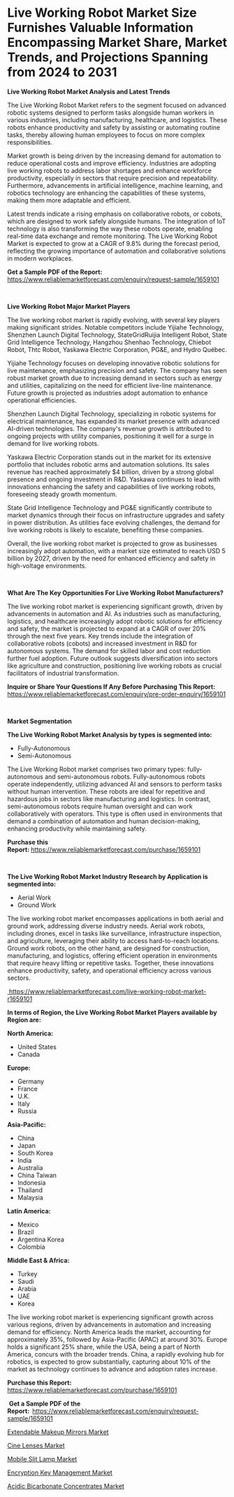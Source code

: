 <p><h1>Live Working Robot Market Size Furnishes Valuable Information Encompassing Market Share, Market Trends, and Projections Spanning from 2024 to 2031</h1></p><p><strong>Live Working Robot Market Analysis and Latest Trends</strong></p>
<p><p>The Live Working Robot Market refers to the segment focused on advanced robotic systems designed to perform tasks alongside human workers in various industries, including manufacturing, healthcare, and logistics. These robots enhance productivity and safety by assisting or automating routine tasks, thereby allowing human employees to focus on more complex responsibilities.</p><p>Market growth is being driven by the increasing demand for automation to reduce operational costs and improve efficiency. Industries are adopting live working robots to address labor shortages and enhance workforce productivity, especially in sectors that require precision and repeatability. Furthermore, advancements in artificial intelligence, machine learning, and robotics technology are enhancing the capabilities of these systems, making them more adaptable and efficient.</p><p>Latest trends indicate a rising emphasis on collaborative robots, or cobots, which are designed to work safely alongside humans. The integration of IoT technology is also transforming the way these robots operate, enabling real-time data exchange and remote monitoring. The Live Working Robot Market is expected to grow at a CAGR of 9.8% during the forecast period, reflecting the growing importance of automation and collaborative solutions in modern workplaces.</p></p>
<p><strong>Get a Sample PDF of the Report:&nbsp;</strong> <a href="https://www.reliablemarketforecast.com/enquiry/request-sample/1659101?utm_campaign=1159&utm_medium=2&utm_source=Github&utm_content=ia&utm_term=28092024&utm_id=live-working-robot">https://www.reliablemarketforecast.com/enquiry/request-sample/1659101</a></p>
<p>&nbsp;</p>
<p><strong>Live Working Robot Major Market Players</strong></p>
<p><p>The live working robot market is rapidly evolving, with several key players making significant strides. Notable competitors include Yijiahe Technology, Shenzhen Launch Digital Technology, StateGridRuijia Intelligent Robot, State Grid Intelligence Technology, Hangzhou Shenhao Technology, Chiebot Robot, Thtc Robot, Yaskawa Electric Corporation, PG&E, and Hydro Québec.</p><p>Yijiahe Technology focuses on developing innovative robotic solutions for live maintenance, emphasizing precision and safety. The company has seen robust market growth due to increasing demand in sectors such as energy and utilities, capitalizing on the need for efficient live-line maintenance. Future growth is projected as industries adopt automation to enhance operational efficiencies.</p><p>Shenzhen Launch Digital Technology, specializing in robotic systems for electrical maintenance, has expanded its market presence with advanced AI-driven technologies. The company's revenue growth is attributed to ongoing projects with utility companies, positioning it well for a surge in demand for live working robots.</p><p>Yaskawa Electric Corporation stands out in the market for its extensive portfolio that includes robotic arms and automation solutions. Its sales revenue has reached approximately $4 billion, driven by a strong global presence and ongoing investment in R&D. Yaskawa continues to lead with innovations enhancing the safety and capabilities of live working robots, foreseeing steady growth momentum.</p><p>State Grid Intelligence Technology and PG&E significantly contribute to market dynamics through their focus on infrastructure upgrades and safety in power distribution. As utilities face evolving challenges, the demand for live working robots is likely to escalate, benefiting these companies.</p><p>Overall, the live working robot market is projected to grow as businesses increasingly adopt automation, with a market size estimated to reach USD 5 billion by 2027, driven by the need for enhanced efficiency and safety in high-voltage environments.</p></p>
<p>&nbsp;</p>
<p><strong>What Are The Key Opportunities For Live Working Robot Manufacturers?</strong></p>
<p><p>The live working robot market is experiencing significant growth, driven by advancements in automation and AI. As industries such as manufacturing, logistics, and healthcare increasingly adopt robotic solutions for efficiency and safety, the market is projected to expand at a CAGR of over 20% through the next five years. Key trends include the integration of collaborative robots (cobots) and increased investment in R&D for autonomous systems. The demand for skilled labor and cost reduction further fuel adoption. Future outlook suggests diversification into sectors like agriculture and construction, positioning live working robots as crucial facilitators of industrial transformation.</p></p>
<p><strong>Inquire or Share Your Questions If Any Before Purchasing This Report:</strong> <a href="https://www.reliablemarketforecast.com/enquiry/pre-order-enquiry/1659101?utm_campaign=1159&utm_medium=2&utm_source=Github&utm_content=ia&utm_term=28092024&utm_id=live-working-robot">https://www.reliablemarketforecast.com/enquiry/pre-order-enquiry/1659101</a></p>
<p>&nbsp;</p>
<p><strong>Market Segmentation</strong></p>
<p><strong>The Live Working Robot Market Analysis by types is segmented into:</strong></p>
<p><ul><li>Fully-Autonomous</li><li>Semi-Autonomous</li></ul></p>
<p><p>The Live Working Robot market comprises two primary types: fully-autonomous and semi-autonomous robots. Fully-autonomous robots operate independently, utilizing advanced AI and sensors to perform tasks without human intervention. These robots are ideal for repetitive and hazardous jobs in sectors like manufacturing and logistics. In contrast, semi-autonomous robots require human oversight and can work collaboratively with operators. This type is often used in environments that demand a combination of automation and human decision-making, enhancing productivity while maintaining safety.</p></p>
<p><strong>Purchase this Report:&nbsp;</strong><a href="https://www.reliablemarketforecast.com/purchase/1659101?utm_campaign=1159&utm_medium=2&utm_source=Github&utm_content=ia&utm_term=28092024&utm_id=live-working-robot">https://www.reliablemarketforecast.com/purchase/1659101</a></p>
<p>&nbsp;</p>
<p><strong>The Live Working Robot Market Industry Research by Application is segmented into:</strong></p>
<p><ul><li>Aerial Work</li><li>Ground Work</li></ul></p>
<p><p>The live working robot market encompasses applications in both aerial and ground work, addressing diverse industry needs. Aerial work robots, including drones, excel in tasks like surveillance, infrastructure inspection, and agriculture, leveraging their ability to access hard-to-reach locations. Ground work robots, on the other hand, are designed for construction, manufacturing, and logistics, offering efficient operation in environments that require heavy lifting or repetitive tasks. Together, these innovations enhance productivity, safety, and operational efficiency across various sectors.</p></p>
<p><a href="https://www.reliablemarketforecast.com/live-working-robot-market-r1659101?utm_campaign=1159&utm_medium=2&utm_source=Github&utm_content=ia&utm_term=28092024&utm_id=live-working-robot">&nbsp;https://www.reliablemarketforecast.com/live-working-robot-market-r1659101</a></p>
<p><strong>In terms of Region, the Live Working Robot Market Players available by Region are:</strong></p>
<p>
    <p> <strong> North America: </strong>
        <ul>
            <li>United States</li>
            <li>Canada</li>
        </ul>
        </p> 
    <p> <strong> Europe: </strong>
        <ul>
            <li>Germany</li>
            <li>France</li>
            <li>U.K.</li>
            <li>Italy</li>
            <li>Russia</li>
        </ul>
        </p> 
    <p> <strong> Asia-Pacific: </strong>
        <ul>
            <li>China</li>
            <li>Japan</li>
            <li>South Korea</li>
            <li>India</li>
            <li>Australia</li>
            <li>China Taiwan</li>
            <li>Indonesia</li>
            <li>Thailand</li>
            <li>Malaysia</li>
        </ul>
        </p> 
    <p> <strong> Latin America: </strong>
        <ul>
            <li>Mexico</li>
            <li>Brazil</li>
            <li>Argentina Korea</li>
            <li>Colombia</li>
        </ul>
        </p> 
    <p> <strong> Middle East & Africa: </strong>
        <ul>
            <li>Turkey</li>
            <li>Saudi</li>
            <li>Arabia</li>
            <li>UAE</li>
            <li>Korea</li>
        </ul>
    </p>
    </p>
<p><p>The live working robot market is experiencing significant growth across various regions, driven by advancements in automation and increasing demand for efficiency. North America leads the market, accounting for approximately 35%, followed by Asia-Pacific (APAC) at around 30%. Europe holds a significant 25% share, while the USA, being a part of North America, concurs with the broader trends. China, a rapidly evolving hub for robotics, is expected to grow substantially, capturing about 10% of the market as technology continues to advance and adoption rates increase.</p></p>
<p><strong>Purchase this Report: </strong><a href="https://www.reliablemarketforecast.com/purchase/1659101?utm_campaign=1159&utm_medium=2&utm_source=Github&utm_content=ia&utm_term=28092024&utm_id=live-working-robot">https://www.reliablemarketforecast.com/purchase/1659101</a></p>
<p>&nbsp;<strong>Get a Sample PDF of the Report:&nbsp;&nbsp;</strong><a href="https://www.reliablemarketforecast.com/enquiry/request-sample/1659101?utm_campaign=1159&utm_medium=2&utm_source=Github&utm_content=ia&utm_term=28092024&utm_id=live-working-robot">https://www.reliablemarketforecast.com/enquiry/request-sample/1659101</a></p>
<p><strong></strong></p>
<p><p><a href="https://issuu.com/reportprime-2/docs/extendable-makeup-mirrors-market-si_661535a0604f86?utm_campaign=1159&utm_medium=2&utm_source=Github&utm_content=ia&utm_term=28092024&utm_id=live-working-robot">Extendable Makeup Mirrors Market</a></p><p><a href="https://www.linkedin.com/pulse/how-cine-lenses-market-changing-from-2024-2031-advanced-res-ixj8e?utm_campaign=1159&utm_medium=2&utm_source=Github&utm_content=ia&utm_term=28092024&utm_id=live-working-robot">Cine Lenses Market</a></p><p><a href="https://www.linkedin.com/pulse/market-forecasting-change-global-mobile-slit-lamp-dynamics-5vene?utm_campaign=1159&utm_medium=2&utm_source=Github&utm_content=ia&utm_term=28092024&utm_id=live-working-robot">Mobile Slit Lamp Market</a></p><p><a href="https://issuu.com/reportprime-2/docs/encryption-key-management-market-si_d95968deee831f?utm_campaign=1159&utm_medium=2&utm_source=Github&utm_content=ia&utm_term=28092024&utm_id=live-working-robot">Encryption Key Management Market</a></p><p><a href="https://github.com/ChiragRP21/Market-Research-Report-List-6/blob/main/acidic-bicarbonate-concentrates-market.md?utm_campaign=1159&utm_medium=2&utm_source=Github&utm_content=ia&utm_term=28092024&utm_id=live-working-robot">Acidic Bicarbonate Concentrates Market</a></p></p>